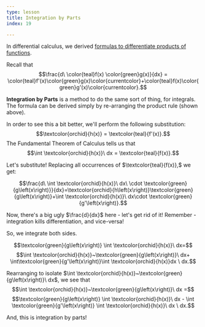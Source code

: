 ```yaml
---
type: lesson
title: Integration by Parts
index: 19

---
```


In differential calculus, we derived [formulas to differentiate products of functions](/learn/calculus/differential/methods).

Recall that $$\frac{d\ \color{teal}f(x) \color{green}g(x)}{dx} = \color{teal}f'(x)\color{green}g(x)\color{currentcolor}+\color{teal}f(x)\color{green}g'(x)\color{currentcolor}.$$

**Integration by Parts** is a method to do the same sort of thing, for integrals. The formula can be derived simply by re-arranging the product rule (shown above).

In order to see this a bit better, we'll perform the following substitution: $$\textcolor{orchid}{h(x)} = \textcolor{teal}{f'(x)}.$$ The Fundamental Theorem of Calculus tells us that $$\int \textcolor{orchid}{h(x)}\ dx = \textcolor{teal}{f(x)}.$$

Let's substitute! Replacing all occurrences of $\textcolor{teal}{f(x)},$ we get: 

$$\frac{d\ \int \textcolor{orchid}{h(x)}\ dx\ \cdot \textcolor{green}{g\left(x\right)}}{dx}=\textcolor{orchid}{h\left(x\right)}\textcolor{green}{g\left(x\right)}+\int \textcolor{orchid}{h(x)}\ dx\cdot \textcolor{green}{g'\left(x\right)}.$$

Now, there's a big ugly $\frac{d}{dx}$ here - let's get rid of it! Remember - integration kills differentiation, and vice-versa!

So, we integrate both sides.


$$\textcolor{green}{g\left(x\right)} \int \textcolor{orchid}{h(x)}\ dx=$$ $$\int \textcolor{orchid}{h(x)}~\textcolor{green}{g\left(x\right)}\ dx+ \int\textcolor{green}{g'\left(x\right)}\int \textcolor{orchid}{h(x)}dx \ dx.$$

Rearranging to isolate $\int \textcolor{orchid}{h(x)}~\textcolor{green}{g\left(x\right)}\ dx$, we see that
$$\int \textcolor{orchid}{h(x)}~\textcolor{green}{g\left(x\right)}\ dx =$$ $$\textcolor{green}{g\left(x\right)} \int \textcolor{orchid}{h(x)}\ dx - \int \textcolor{green}{g'\left(x\right)} \int \textcolor{orchid}{h(x)}\ dx \ dx.$$ 


And, this is integration by parts! 
<!--stackedit_data:
eyJoaXN0b3J5IjpbLTU2NzYzOTc0OCwtMTU1MTMyMzA0NSw5OT
M1NjA3NDMsLTI3MDQyMzE4NiwxOTExNTYyODM0LDE0NzU0NzA5
MTIsLTcwOTQyMTE2Ml19
-->